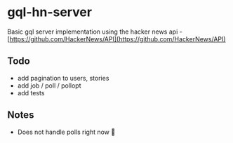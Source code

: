 # gql-hn-server
Basic gql server implementation using the hacker news api - [https://github.com/HackerNews/API](https://github.com/HackerNews/API)

## Todo
- add pagination to users, stories
- add job / poll / pollopt
- add tests

## Notes
- Does not handle polls right now 🤷
